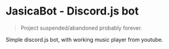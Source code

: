 # JasicaBot - Discord.js bot

>Project suspended/abandoned probably forever.

Simple discord.js bot, with working music player from youtube.
